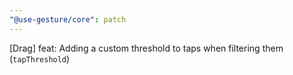 ```yaml
---
"@use-gesture/core": patch
---
```


[Drag] feat: Adding a custom threshold to taps when filtering them (`tapThreshold`)
